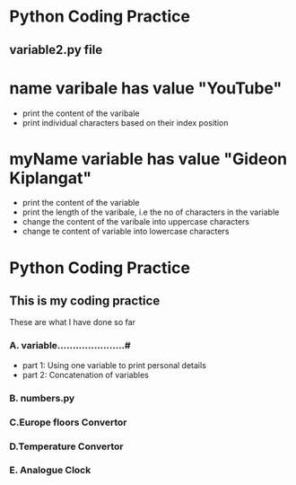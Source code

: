 # Python Coding Practice
## variable2.py file
# name varibale has value "YouTube"
* print the content of the varibale
* print individual characters based on their index position
# myName variable has value "Gideon Kiplangat"
* print the content of the variable
* print the length of the varibale, i.e the no of characters in the variable
* change the content of the varibale into uppercase characters
* change te content of variable into lowercase characters

# Python Coding Practice <br>
## This is my coding practice <br>
These are what I have done so far<br>
### A. variable......................#<br>
*  part 1: Using one variable to print personal details<br>
*  part 2: Concatenation of variables <br>

### B. numbers.py <br>
### C.Europe floors Convertor <br>
### D.Temperature Convertor <br>
### E. Analogue Clock<br>
